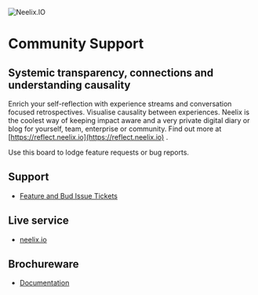 ![Neelix.IO](https://storage.googleapis.com/neelix-public-bucket-1/neelix-logo-full.png)
# Community Support

## Systemic transparency, connections and understanding causality
Enrich your self-reflection with experience streams and conversation focused retrospectives.
Visualise causality between experiences. Neelix is the coolest way of keeping impact aware and a very private digital diary or blog for yourself, team, enterprise or community.
Find out more at [https://reflect.neelix.io](https://reflect.neelix.io) .

Use this board to lodge feature requests or bug reports.

## Support

- [Feature and Bud Issue Tickets](https://github.com/neelix-io/neelix-experiences/issues)

## Live service

- [neelix.io](https://www.neelix.io/)

## Brochureware

- [Documentation](https://reflect.neelix.io)
